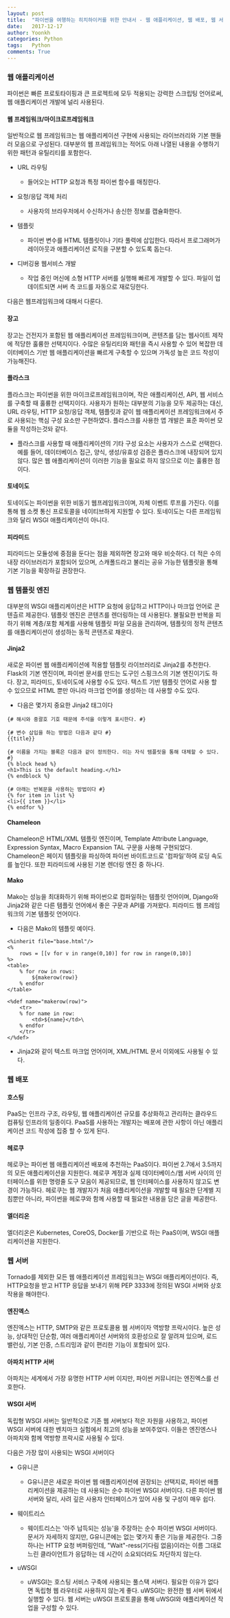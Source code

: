 ```yaml
---
layout: post
title:  "파이썬을 여행하는 히치하이커를 위한 안내서 - 웹 애플리케이션, 웹 배포, 웹 서버"
date:   2017-12-17
author: Yoonkh
categories: Python
tags:	Python
comments: True
---
```


### 웹 애플리케이션 

파이썬은 빠른 프로토타이핑과 큰 프로젝트에 모두 적용되는 강력한 스크립팅 언어로써, 웹 애플리케이션 개발에 널리 사용된다. 

#### 웹 프레임워크/마이크로프레임워크

일반적으로 웹 프레임워크는 웹 애플리케이션 구현에 사용되는 라이브러리와 기본 핸들러 모음으로 구성된다. 대부분의 웹 프레임워크는 적어도 아래 나열된 내용을 수행하기 위한 패턴과 유틸리티를 포함한다. 

- URL 라우팅

	- 들어오는 HTTP 요청과 특정 파이썬 함수를 매칭한다. 

- 요청/응답 객체 처리 

	- 사용자의 브라우저에서 수신하거나 송신한 정보를 캡슐화한다.

- 템플릿

	- 파이썬 변수를 HTML 템플릿이나 기타 풀력에 삽입한다. 따라서 프로그래머가 레이아웃과 애플리케이션 로직을 구분할 수 있도록 돕는다. 

- 디버깅용 웹서비스 개발 

	- 작업 중인 머신에 소형 HTTP 서버를 실행해 빠르게 개발할 수 있다. 파일이 업데이트되면 서버 측 코드를 자동으로 재로딩한다. 

다음은 웹프레임워크에 대해서 다룬다.

#### 장고 

장고는 건전지가 포함된 웹 애플리케이션 프레임워크이며, 콘텐츠를 담는 웹사이트 제작에 적당한 훌륭한 선택지이다. 수많은 유틸리티와 패턴을 즉시 사용할 수 있어 복잡한 데이터베이스 기반 웹 애플리케이션을 빠르게 구축할 수 있으며 가독성 높은 코드 작성이 가능해진다. 

#### 플라스크

플라스크는 파이썬을 위한 마이크로프레임워크이며, 작은 애플리케이션, API, 웹 서비스를 구축할 때 훌륭한 선택지이다. 사용자가 원하는 대부분의 기능을 모두 제공하는 대신, URL 라우팅, HTTP 요청/응답 객체, 템플릿과 같이 웹 애플리케이션 프레임워크에서 주로 사용되는 핵심 구성 요소만 구현하였다. 플라스크를 사용한 앱 개발은 표준 파이썬 모듈을 작성하는것돠 같다. 

- 플라스크를 사용할 때 애플리케이션의 기타 구성 요소는 사용자가 스스로 선택한다. 예를 들어, 데이터베이스 접근, 양식, 생성/유효성 검증은 플라스크에 내장되어 있지 않다. 많은 웹 애플리케이션이 이러한 기능을 필요로 하지 않으므로 이는 훌륭한 점이다. 

#### 토네이도 

토네이도는 파이썬을 위한 비동기 웹프레임워크이며, 자체 이벤트 루프를 가진다. 이를 통해 웹 소켓 통신 프로토콜을 네이티브하게 지원할 수 있다. 토네이도는 다른 프레임워크와 달리 WSGI 애플리케이션이 아니다. 

#### 피라미드 

피라미드는 모듈성에 중점을 둔다는 점을 제외하면 장고와 매우 비슷하다. 더 적은 수의 내장 라이브러리가 포함되어 있으며, 스캐폴드라고 불리는 공유 가능한 템플릿을 통해 기본 기능을 확장하길 권장한다. 

### 웹 템플릿 엔진

대부분의 WSGI 애플리케이션은 HTTP 요청에 응답하고 HTTP이나 마크업 언어로 콘텐츨르 제공한다. 템플릿 엔진은 콘텐츠를 렌더링하는 데 사용된다. 불필요한 반복을 피하기 위해 계층/포함 체계를 사용해 템플릿 파일 모음을 관리하며, 템플릿의 정적 콘텐츠를 애플리케이션이 생성하는 동적 콘텐츠로 채운다. 

#### Jinja2	

새로운 파이썬 웹 애플리케이션에 적용할 템플릿 라이브러리로 Jinja2를 추천한다. Flask의 기본 엔진이며, 파이썬 문서를 만드는 도구인 스핑크스의 기본 엔진이기도 하다. 장고, 피라미드, 토네이도에 사용할 수도 있다. 텍스트 기반 템플릿 언어로 사용 할 수 있으므로 HTML 뿐만 아니라 마크업 언어를 생성하는 데 사용할 수도 있다. 

- 다음은 몇가지 중요한 Jinja2 태그이다 

```
{# 해시와 중괄호 기호 때문에 주석을 이렇게 표시한다. #}

{# 변수 삽입을 하는 방법은 다음과 같다 #}
{{title}}

{# 이름을 가지는 블록은 다음과 같이 정의한다. 이는 자식 템플릿을 통해 대체할 수 있다. #}
{% block head %}
<h1>This is the default heading.</h1>
{% endblock %}

{# 아래는 반복문을 사용하는 방법이다 #}
{% for item in list %}
<li>{{ item }}</li>
{% endfor %}
```

#### Chameleon

Chameleon은 HTML/XML 템플릿 엔진이며, Template Attribute Language, Expression Syntax, Macro Expansion TAL 구문을 사용해 구현되었다. Chameleon은 페이지 템플릿을 파싱하여 파이썬 바이트코드로 '컴파일'하여 로딩 속도를 높인다. 또한 피라미드에 사용된 기본 렌더링 엔진 중 하나다.

#### Mako 

Mako는 성능을 최대화하기 위해 파이썬으로 컴파일하는 템플릿 언어이며, Django와 Jinja2와 같은 다른 템플릿 언어에서 좋은 구문과 API를 가져왔다. 피라미드 웹 프레임워크의 기본 템플릿 언어이다.

- 다음은 Mako의 템플릿 예이다. 

```
<%inherit file="base.html"/>
<%
    rows = [[v for v in range(0,10)] for row in range(0,10)]
%>
<table>
    % for row in rows:
        ${makerow(row)}
    % endfor
</table>

<%def name="makerow(row)">
    <tr>
    % for name in row:
        <td>${name}</td>\
    % endfor
    </tr>
</%def>
```

- Jinja2와 같이 텍스트 마크업 언어이며, XML/HTML 문서 이외에도 사용될 수 있다. 

### 웹 배포 

#### 호스팅 

PaaS는 인프라 구조, 라우팅, 웹 애플리케이션 규모를 추상화하고 관리하는 클라우드 컴퓨팅 인프라의 일종이다. PaaS를 사용하는 개발자는 배포에 관한 사항이 아닌 애플리케이션 코드 작성에 집중 할 수 있게 된다. 

#### 헤로쿠

헤로쿠는 파이썬 웹 애플리케이션 배포에 추천하는 PaaS이다. 파이썬 2.7에서 3.5까지의 모든 애플리케이션을 지원한다. 헤로쿠 계정과 실제 데이터베이스/웹 서버 사이의 인터페이스를 위한 명령줄 도구 모음이 제공되므로, 웹 인터페이스를 사용하지 않고도 변경이 가능하다. 헤로쿠는 웹 개발자가 처음 애플리케이션을 개발할 때 필요한 단계별 지침뿐만 아니라, 파이썬을 헤로쿠와 함께 사용할 때 필요한 내용을 담은 글을 제공한다. 

#### 엘더리온

엘더리온은 Kubernetes, CoreOS, Docker를 기반으로 하는 PaaS이며, WSGI 애플리케이션을 지원한다. 

### 웹 서버 

Tornado를 제외한 모든 웹 애플리케이션 프레임워크는 WSGI 애플리케이션이다. 즉, HTTP요청을 받고 HTTP 응답을 보내기 위해 PEP 3333에 정의된 WSGI 서버와 상호작용을 해야한다. 

#### 엔진엑스

엔진엑스는 HTTP, SMTP와 같은 프로토콜용 웹 서버이자 역방향 프락시이다. 높은 성능, 상대적인 단순함, 여러 애플리케이션 서버와의 호환성으로 잘 알려져 있으며, 로드 밸런싱, 기본 인증, 스트리밍과 같이 편리한 기능이 포함되어 있다. 

#### 아파치 HTTP 서버 

아파치는 세계에서 가장 유명한 HTTP 서버 이지만, 파이썬 커뮤니티는 엔진엑스를 선호한다. 

#### WSGI 서버

독립형 WSGI 서버는 일반적으로 기존 웹 서버보다 적은 자원을 사용하고, 파이썬 WSGI 서버에 대한 벤치마크 실험에서 최고의 성능을 보여주었다. 이들은 엔진엔스나 아파치와 함께 역방향 프락시로 사용될 수 있다. 

다음은 가장 많이 사용되는 WSGI 서버이다 

- G유니콘

	- G유니콘은 새로운 파이썬 웹 애플리케이션에 권장되는 선택지로, 파이썬 애플리케이션을 제공하는 데 사용되는 순수 파이썬 WSGI 서버이다. 다른 파이썬 웹 서버와 달리, 사려 깊은 사용자 인터페이스가 있어 사용 및 구성이 매우 쉽다. 

- 웨이트리스 

	- 웨이트리스는 '아주 납득되는 성능'을 주장하는 순수 파이썬 WSGI 서버이다. 문서가 자세하지 않지만, G유니콘에는 없는 몇가지 좋은 기능을 제공한다. 그중 하나는 HTTP 요청 버퍼링인데, "Wait"-ress(기다림 없음)이라는 이름 그대로 느린 클라이언트가 응답하는 데 시간이 소요되더라도 차단하지 않는다. 

- uWSGI

	- uWSGI는 호스팅 서비스 구축에 사용되는 풀스택 서버다. 필요한 이유가 없다면 독립형 웹 라우터로 사용하지 않는게 좋다. uWSGI는 완전한 웹 서버 뒤에서 실행할 수 있다. 웹 서버는 uWSGI 프로토콜을 통해 uWSGI와 애플리케이션 작업을 구성할 수 있다. 
